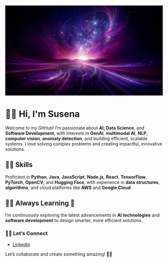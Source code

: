 ![Pretty Background](WowBg.jpg)

#  💜✨  Hi, I'm Susena  

Welcome to my GitHub! I’m passionate about **AI, Data Science**, and **Software Development**, with interests in **GenAI**, **multimodal AI**, **NLP**, **computer vision**, **anomaly detection**, and building efficient, scalable systems. I love solving complex problems and creating impactful, innovative solutions.  

##  💜✨  Skills  
Proficient in **Python**, **Java**, **JavaScript**, **Node.js**, **React**, **TensorFlow**, **PyTorch**, **OpenCV**, and **Hugging Face**, with experience in **data structures**, **algorithms**, and cloud platforms like **AWS** and **Google Cloud**.  

## 💜✨  Always Learning  🌱 
I’m continuously exploring the latest advancements in **AI technologies** and **software development** to design smarter, more efficient solutions.  

###  💜✨  Let’s Connect  
- [LinkedIn](https://www.linkedin.com/in/susena-venkatesh-nathan/)  

Let’s collaborate and create something amazing!  💜✨  
